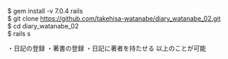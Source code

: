 $ gem install -v 7.0.4 rails<br>
$ git clone https://github.com/takehisa-watanabe/diary_watanabe_02.git<br>
$ cd diary_watanabe_02<br>
$ rails s


・日記の登録
・著書の登録
・日記に著者を持たせる
以上のことが可能
